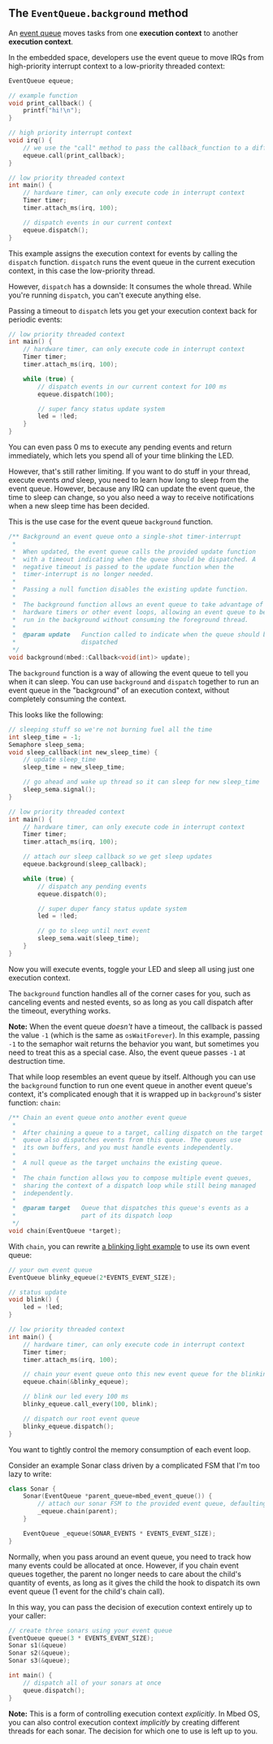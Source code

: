 ## The `EventQueue.background` method

An [event queue](/docs/development/tutorials/the-eventqueue-api.html) moves tasks from one **execution context** to another **execution context**.

In the embedded space, developers use the event queue to move IRQs from high-priority interrupt context to a low-priority threaded context:

``` cpp
EventQueue equeue;

// example function
void print_callback() {
    printf("hi!\n");
}

// high priority interrupt context
void irq() {
    // we use the "call" method to pass the callback_function to a different execution context
    equeue.call(print_callback);
}

// low priority threaded context
int main() {
    // hardware timer, can only execute code in interrupt context
    Timer timer;
    timer.attach_ms(irq, 100);

    // dispatch events in our current context
    equeue.dispatch();
}
```

This example assigns the execution context for events by calling the `dispatch` function. `dispatch` runs the event queue in the current execution context, in this case the low-priority thread.

However, `dispatch` has a downside: It consumes the whole thread. While you're running `dispatch`, you can't execute anything else.

Passing a timeout to `dispatch` lets you get your execution context back for periodic events:

``` cpp
// low priority threaded context
int main() {
    // hardware timer, can only execute code in interrupt context
    Timer timer;
    timer.attach_ms(irq, 100);

    while (true) {
        // dispatch events in our current context for 100 ms
        equeue.dispatch(100);

        // super fancy status update system
        led = !led;
    }
}
```

You can even pass 0 ms to execute any pending events and return immediately, which lets you spend all of your time blinking the LED.

However, that's still rather limiting. If you want to do stuff in your thread, execute events _and_ sleep, you need to learn how long to sleep from the event queue. However, because any IRQ can update the event queue, the time to sleep can change, so you also need a way to receive notifications when a new sleep time has been decided.

This is the use case for the event queue `background` function.

``` cpp
/** Background an event queue onto a single-shot timer-interrupt
 *
 *  When updated, the event queue calls the provided update function
 *  with a timeout indicating when the queue should be dispatched. A
 *  negative timeout is passed to the update function when the
 *  timer-interrupt is no longer needed.
 *
 *  Passing a null function disables the existing update function.
 *
 *  The background function allows an event queue to take advantage of
 *  hardware timers or other event loops, allowing an event queue to be
 *  run in the background without consuming the foreground thread.
 *
 *  @param update   Function called to indicate when the queue should be
 *                  dispatched
 */
void background(mbed::Callback<void(int)> update);
```

The `background` function is a way of allowing the event queue to tell you when it can sleep. You can use `background` and `dispatch` together to run an event queue in the "background" of an execution context, without completely consuming the context.

This looks like the following:

``` cpp
// sleeping stuff so we're not burning fuel all the time
int sleep_time = -1;
Semaphore sleep_sema;
void sleep_callback(int new_sleep_time) {
    // update sleep_time
    sleep_time = new_sleep_time;

    // go ahead and wake up thread so it can sleep for new sleep_time
    sleep_sema.signal();
}

// low priority threaded context
int main() {
    // hardware timer, can only execute code in interrupt context
    Timer timer;
    timer.attach_ms(irq, 100);

    // attach our sleep callback so we get sleep updates
    equeue.background(sleep_callback);

    while (true) {
        // dispatch any pending events
        equeue.dispatch(0);

        // super duper fancy status update system
        led = !led;

        // go to sleep until next event
        sleep_sema.wait(sleep_time);        
    }
}
```

Now you will execute events, toggle your LED and sleep all using just one execution context.

The `background` function handles all of the corner cases for you, such as canceling events and nested events, so as long as you call dispatch after the timeout, everything works.

<span class="notes">**Note:** When the event queue _doesn't_ have a timeout, the callback is passed the value `-1` (which is the same as `osWaitForever`). In this example, passing `-1` to the semaphor wait returns the behavior you want, but sometimes you need to treat this as a special case. Also, the event queue passes `-1` at destruction time.</span>

That while loop resembles an event queue by itself. Although you can use the `background` function to run one event queue in another event queue's context, it's complicated enough that it is wrapped up in `background`'s sister function: `chain`:

``` cpp
/** Chain an event queue onto another event queue
 *
 *  After chaining a queue to a target, calling dispatch on the target
 *  queue also dispatches events from this queue. The queues use
 *  its own buffers, and you must handle events independently.
 *
 *  A null queue as the target unchains the existing queue.
 *
 *  The chain function allows you to compose multiple event queues,
 *  sharing the context of a dispatch loop while still being managed
 *  independently.
 *
 *  @param target   Queue that dispatches this queue's events as a
 *                  part of its dispatch loop
 */
void chain(EventQueue *target);
```

With `chain`, you can rewrite [a blinking light example](mbed-os-quick-start.html) to use its own event queue:

``` cpp
// your own event queue
EventQueue blinky_equeue(2*EVENTS_EVENT_SIZE);

// status update
void blink() {
    led = !led;
}

// low priority threaded context
int main() {
    // hardware timer, can only execute code in interrupt context
    Timer timer;
    timer.attach_ms(irq, 100);

    // chain your event queue onto this new event queue for the blinking lights
    equeue.chain(&blinky_equeue);

    // blink our led every 100 ms
    blinky_equeue.call_every(100, blink);

    // dispatch our root event queue
    blinky_equeue.dispatch();
}
```

You want to tightly control the memory consumption of each event loop.

Consider an example Sonar class driven by a complicated FSM that I'm too lazy to write:

``` cpp
class Sonar {
    Sonar(EventQueue *parent_queue=mbed_event_queue()) {
        // attach our sonar FSM to the provided event queue, defaulting to the global mbed event queue
        _equeue.chain(parent);
    }

    EventQueue _equeue(SONAR_EVENTS * EVENTS_EVENT_SIZE);
}
```

Normally, when you pass around an event queue, you need to track how many events could be allocated at once. However, if you chain event queues together, the parent no longer needs to care about the child's quantity of events, as long as it gives the child the hook to dispatch its own event queue (1 event for the child's chain call).

In this way, you can pass the decision of execution context entirely up to your caller:

``` cpp
// create three sonars using your event queue
EventQueue queue(3 * EVENTS_EVENT_SIZE);
Sonar s1(&queue)
Sonar s2(&queue);
Sonar s3(&queue);

int main() {
    // dispatch all of your sonars at once
    queue.dispatch();
}
```

<span class="notes">**Note:** This is a form of controlling execution context _explicitly_. In Mbed OS, you can also control execution context _implicitly_ by creating different threads for each sonar. The decision for which one to use is left up to you.</span>
